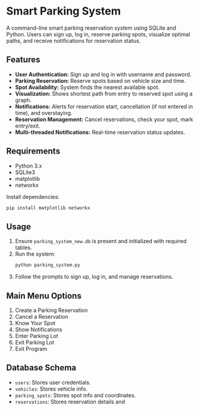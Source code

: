 # Smart Parking System

A command-line smart parking reservation system using SQLite and Python. Users can sign up, log in, reserve parking spots, visualize optimal paths, and receive notifications for reservation status.

## Features

- **User Authentication:** Sign up and log in with username and password.
- **Parking Reservation:** Reserve spots based on vehicle size and time.
- **Spot Availability:** System finds the nearest available spot.
- **Visualization:** Shows shortest path from entry to reserved spot using a graph.
- **Notifications:** Alerts for reservation start, cancellation (if not entered in time), and overstaying.
- **Reservation Management:** Cancel reservations, check your spot, mark entry/exit.
- **Multi-threaded Notifications:** Real-time reservation status updates.

## Requirements

- Python 3.x
- SQLite3
- matplotlib
- networkx

Install dependencies:
```sh
pip install matplotlib networkx
```

## Usage

1. Ensure `parking_system_new.db` is present and initialized with required tables.
2. Run the system:
   ```sh
   python parking_system.py
   ```
3. Follow the prompts to sign up, log in, and manage reservations.

## Main Menu Options

1. Create a Parking Reservation
2. Cancel a Reservation
3. Know Your Spot
4. Show Notifications
5. Enter Parking Lot
6. Exit Parking Lot
7. Exit Program

## Database Schema

- `users`: Stores user credentials.
- `vehicles`: Stores vehicle info.
- `parking_spots`: Stores spot info and coordinates.
- `reservations`: Stores reservation details and